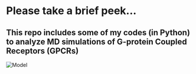 # Please take a brief peek...
## This repo includes some of my codes (in Python) to analyze MD simulations of G-protein Coupled Receptors (GPCRs)
![Model](https://github.com/Leila-GitHub/JupyterNotebooks/blob/main/GPCR.png)
